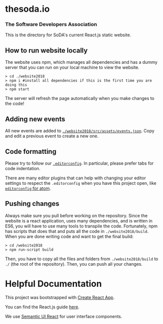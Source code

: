 # thesoda.io
### The Software Developers Association

This is the directory for SoDA's current React.js static website.

## How to run website locally
The website uses npm, which manages all dependencies and has a dummy server that you can run on your local machine to view the website.
```shell
> cd ./website2018
> npm i #install all dependencies if this is the first time you are doing this
> npm start
```

The server will refresh the page automatically when you make changes to the code!

## Adding new events

All new events are added to
[`./website2018/src/assets/events.json`](./src/assets/events.json). Copy and
edit a previous event to create a new one.

## Code formatting

Please try to follow our [`.editorconfig`](../.editorconfig). In particular,
please prefer tabs for code indentation.

There are many editor plugins that can help with changing your editor settings
to respect the `.editorconfig` when you have this project open, like
[`editorconfig` for atom](https://atom.io/packages/editorconfig).

## Pushing changes

Always make sure you pull before working on the repository. Since the website is
a react application, uses many dependencies, and is written in ES6, you will
have to use many tools to transpile the code. Fortunately, npm has scripts that
does that and puts all the code in `./website2018/build`. When you are done
writing code and want to get the final build:

```shell
> cd /website2018
> npm run-script build
```

Then, you have to copy all the files and folders from `./website2018/build` to
`./` (the root of the repository). Then, you can push all your changes.

# Helpful Documentation

This project was bootstrapped with [Create React App](https://github.com/facebookincubator/create-react-app).

You can find the React.js guide [here](https://github.com/facebookincubator/create-react-app/blob/master/packages/react-scripts/template/README.md).

We use [Semantic UI React](https://react.semantic-ui.com) for user interface
components.
